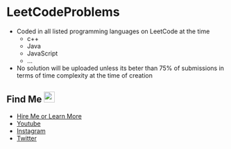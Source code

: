 # LeetCodeProblems

- Coded in all listed programming languages on LeetCode at the time
  - c++
  - Java
  - JavaScript
  - ...
- No solution will be uploaded unless its beter than 75% of submissions in terms of time complexity at the time of creation

## Find Me <img src="https://imgur.com/download/FpDFVjy" width="25"> 

- [Hire Me or Learn More](https://williamambrozic.info)
- [Youtube](https://www.youtube.com/channel/UCL-VushY6SO0ofPTZ8iB3ag)
- [Instagram](https://www.instagram.com/williamambrozic)
- [Twitter](https://twitter.com/WilliamAmbrozic)
